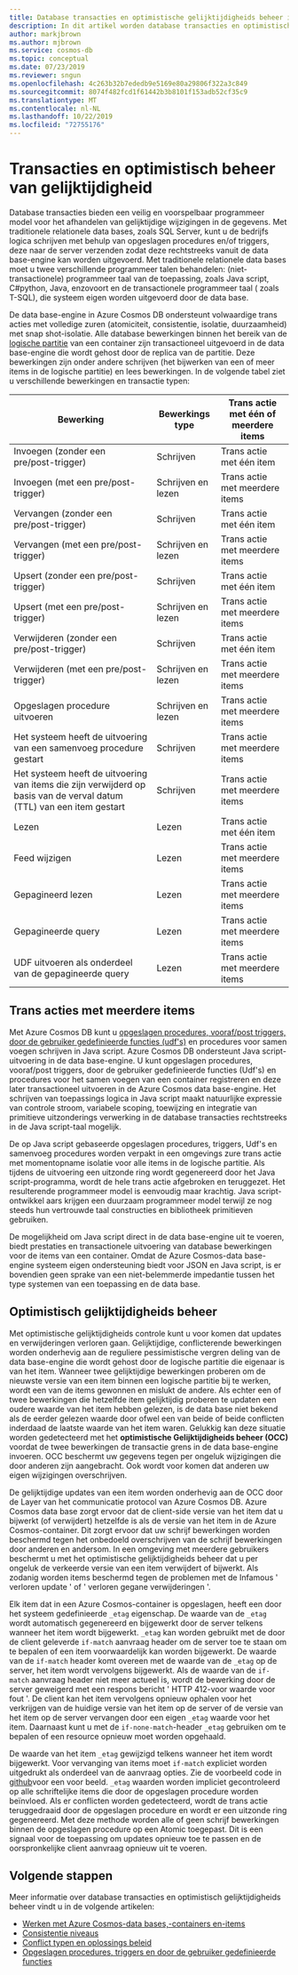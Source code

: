 ```yaml
---
title: Database transacties en optimistische gelijktijdigheids beheer in Azure Cosmos DB
description: In dit artikel worden database transacties en optimistische gelijktijdigheids beheer in Azure Cosmos DB beschreven
author: markjbrown
ms.author: mjbrown
ms.service: cosmos-db
ms.topic: conceptual
ms.date: 07/23/2019
ms.reviewer: sngun
ms.openlocfilehash: 4c263b32b7ededb9e5169e80a29806f322a3c849
ms.sourcegitcommit: 8074f482fcd1f61442b3b8101f153adb52cf35c9
ms.translationtype: MT
ms.contentlocale: nl-NL
ms.lasthandoff: 10/22/2019
ms.locfileid: "72755176"
---
```

# <a name="transactions-and-optimistic-concurrency-control"></a>Transacties en optimistisch beheer van gelijktijdigheid

Database transacties bieden een veilig en voorspelbaar programmeer model voor het afhandelen van gelijktijdige wijzigingen in de gegevens. Met traditionele relationele data bases, zoals SQL Server, kunt u de bedrijfs logica schrijven met behulp van opgeslagen procedures en/of triggers, deze naar de server verzenden zodat deze rechtstreeks vanuit de data base-engine kan worden uitgevoerd. Met traditionele relationele data bases moet u twee verschillende programmeer talen behandelen: (niet-transactionele) programmeer taal van de toepassing, zoals Java script, C#python, Java, enzovoort en de transactionele programmeer taal ( zoals T-SQL), die systeem eigen worden uitgevoerd door de data base.

De data base-engine in Azure Cosmos DB ondersteunt volwaardige trans acties met volledige zuren (atomiciteit, consistentie, isolatie, duurzaamheid) met snap shot-isolatie. Alle database bewerkingen binnen het bereik van de [logische partitie](partition-data.md) van een container zijn transactioneel uitgevoerd in de data base-engine die wordt gehost door de replica van de partitie. Deze bewerkingen zijn onder andere schrijven (het bijwerken van een of meer items in de logische partitie) en lees bewerkingen. In de volgende tabel ziet u verschillende bewerkingen en transactie typen:

| **Bewerking**  | **Bewerkings type** | **Trans actie met één of meerdere items** |
|---------|---------|---------|
| Invoegen (zonder een pre/post-trigger) | Schrijven | Trans actie met één item |
| Invoegen (met een pre/post-trigger) | Schrijven en lezen | Trans actie met meerdere items |
| Vervangen (zonder een pre/post-trigger) | Schrijven | Trans actie met één item |
| Vervangen (met een pre/post-trigger) | Schrijven en lezen | Trans actie met meerdere items |
| Upsert (zonder een pre/post-trigger) | Schrijven | Trans actie met één item |
| Upsert (met een pre/post-trigger) | Schrijven en lezen | Trans actie met meerdere items |
| Verwijderen (zonder een pre/post-trigger) | Schrijven | Trans actie met één item |
| Verwijderen (met een pre/post-trigger) | Schrijven en lezen | Trans actie met meerdere items |
| Opgeslagen procedure uitvoeren | Schrijven en lezen | Trans actie met meerdere items |
| Het systeem heeft de uitvoering van een samenvoeg procedure gestart | Schrijven | Trans actie met meerdere items |
| Het systeem heeft de uitvoering van items die zijn verwijderd op basis van de verval datum (TTL) van een item gestart | Schrijven | Trans actie met meerdere items |
| Lezen | Lezen | Trans actie met één item |
| Feed wijzigen | Lezen | Trans actie met meerdere items |
| Gepagineerd lezen | Lezen | Trans actie met meerdere items |
| Gepagineerde query | Lezen | Trans actie met meerdere items |
| UDF uitvoeren als onderdeel van de gepagineerde query | Lezen | Trans actie met meerdere items |

## <a name="multi-item-transactions"></a>Trans acties met meerdere items

Met Azure Cosmos DB kunt u [opgeslagen procedures, vooraf/post triggers, door de gebruiker gedefinieerde functies (udf's)](stored-procedures-triggers-udfs.md) en procedures voor samen voegen schrijven in Java script. Azure Cosmos DB ondersteunt Java script-uitvoering in de data base-engine. U kunt opgeslagen procedures, vooraf/post triggers, door de gebruiker gedefinieerde functies (Udf's) en procedures voor het samen voegen van een container registreren en deze later transactioneel uitvoeren in de Azure Cosmos data base-engine. Het schrijven van toepassings logica in Java script maakt natuurlijke expressie van controle stroom, variabele scoping, toewijzing en integratie van primitieve uitzonderings verwerking in de database transacties rechtstreeks in de Java script-taal mogelijk.

De op Java script gebaseerde opgeslagen procedures, triggers, Udf's en samenvoeg procedures worden verpakt in een omgevings zure trans actie met momentopname isolatie voor alle items in de logische partitie. Als tijdens de uitvoering een uitzonde ring wordt gegenereerd door het Java script-programma, wordt de hele trans actie afgebroken en teruggezet. Het resulterende programmeer model is eenvoudig maar krachtig. Java script-ontwikkel aars krijgen een duurzaam programmeer model terwijl ze nog steeds hun vertrouwde taal constructies en bibliotheek primitieven gebruiken.

De mogelijkheid om Java script direct in de data base-engine uit te voeren, biedt prestaties en transactionele uitvoering van database bewerkingen voor de items van een container. Omdat de Azure Cosmos-data base-engine systeem eigen ondersteuning biedt voor JSON en Java script, is er bovendien geen sprake van een niet-belemmerde impedantie tussen het type systemen van een toepassing en de data base.

## <a name="optimistic-concurrency-control"></a>Optimistisch gelijktijdigheids beheer 

Met optimistische gelijktijdigheids controle kunt u voor komen dat updates en verwijderingen verloren gaan. Gelijktijdige, conflicterende bewerkingen worden onderhevig aan de reguliere pessimistische vergren deling van de data base-engine die wordt gehost door de logische partitie die eigenaar is van het item. Wanneer twee gelijktijdige bewerkingen proberen om de nieuwste versie van een item binnen een logische partitie bij te werken, wordt een van de items gewonnen en mislukt de andere. Als echter een of twee bewerkingen die hetzelfde item gelijktijdig proberen te updaten een oudere waarde van het item hebben gelezen, is de data base niet bekend als de eerder gelezen waarde door ofwel een van beide of beide conflicten inderdaad de laatste waarde van het item waren. Gelukkig kan deze situatie worden gedetecteerd met het **optimistische Gelijktijdigheids beheer (OCC)** voordat de twee bewerkingen de transactie grens in de data base-engine invoeren. OCC beschermt uw gegevens tegen per ongeluk wijzigingen die door anderen zijn aangebracht. Ook wordt voor komen dat anderen uw eigen wijzigingen overschrijven.

De gelijktijdige updates van een item worden onderhevig aan de OCC door de Layer van het communicatie protocol van Azure Cosmos DB. Azure Cosmos data base zorgt ervoor dat de client-side versie van het item dat u bijwerkt (of verwijdert) hetzelfde is als de versie van het item in de Azure Cosmos-container. Dit zorgt ervoor dat uw schrijf bewerkingen worden beschermd tegen het onbedoeld overschrijven van de schrijf bewerkingen door anderen en andersom. In een omgeving met meerdere gebruikers beschermt u met het optimistische gelijktijdigheids beheer dat u per ongeluk de verkeerde versie van een item verwijdert of bijwerkt. Als zodanig worden items beschermd tegen de problemen met de Infamous ' verloren update ' of ' verloren gegane verwijderingen '.

Elk item dat in een Azure Cosmos-container is opgeslagen, heeft een door het systeem gedefinieerde `_etag` eigenschap. De waarde van de `_etag` wordt automatisch gegenereerd en bijgewerkt door de server telkens wanneer het item wordt bijgewerkt. `_etag` kan worden gebruikt met de door de client geleverde `if-match` aanvraag header om de server toe te staan om te bepalen of een item voorwaardelijk kan worden bijgewerkt. De waarde van de `if-match` header komt overeen met de waarde van de `_etag` op de server, het item wordt vervolgens bijgewerkt. Als de waarde van de `if-match` aanvraag header niet meer actueel is, wordt de bewerking door de server geweigerd met een respons bericht ' HTTP 412-voor waarde voor fout '. De client kan het item vervolgens opnieuw ophalen voor het verkrijgen van de huidige versie van het item op de server of de versie van het item op de server vervangen door een eigen `_etag` waarde voor het item. Daarnaast kunt u met de `if-none-match`-header `_etag` gebruiken om te bepalen of een resource opnieuw moet worden opgehaald. 

De waarde van het item `_etag` gewijzigd telkens wanneer het item wordt bijgewerkt. Voor vervanging van items moet `if-match` expliciet worden uitgedrukt als onderdeel van de aanvraag opties. Zie de voorbeeld code in [github](https://github.com/Azure/azure-documentdb-dotnet/blob/master/samples/code-samples/DocumentManagement/Program.cs#L398-L446)voor een voor beeld. `_etag` waarden worden impliciet gecontroleerd op alle schriftelijke items die door de opgeslagen procedure worden beïnvloed. Als er conflicten worden gedetecteerd, wordt de trans actie teruggedraaid door de opgeslagen procedure en wordt er een uitzonde ring gegenereerd. Met deze methode worden alle of geen schrijf bewerkingen binnen de opgeslagen procedure op een Atomic toegepast. Dit is een signaal voor de toepassing om updates opnieuw toe te passen en de oorspronkelijke client aanvraag opnieuw uit te voeren.

## <a name="next-steps"></a>Volgende stappen

Meer informatie over database transacties en optimistisch gelijktijdigheids beheer vindt u in de volgende artikelen:

- [Werken met Azure Cosmos-data bases,-containers en-items](databases-containers-items.md)
- [Consistentie niveaus](consistency-levels.md)
- [Conflict typen en oplossings beleid](conflict-resolution-policies.md)
- [Opgeslagen procedures, triggers en door de gebruiker gedefinieerde functies](stored-procedures-triggers-udfs.md)
